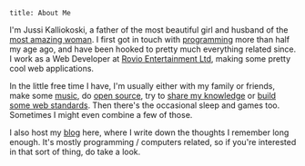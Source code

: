     title: About Me

I'm Jussi Kalliokoski, a father of the most beautiful girl and husband of the [most amazing woman](https://plus.google.com/117864438759477424964/). I first got in touch with [programming](http://programming-motherfucker.com/) more than half my age ago, and have been hooked to pretty much everything related since. I work as a Web Developer at [Rovio Entertainment Ltd](http://www.rovio.com/), making some pretty cool web applications.

In the little free time I have, I'm usually either with my family or friends, make some [music](/q^), do [open source](/;), try to [share my knowledge](/[]) or [build some web standards](https://github.com/WebAudio/web-midi-api). Then there's the occasional sleep and games too. Sometimes I might even combine a few of those.

I also host my [blog](/blog) here, where I write down the thoughts I remember long enough. It's mostly programming / computers related, so if you're interested in that sort of thing, do take a look.
